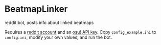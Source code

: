 # BeatmapLinker
reddit bot, posts info about linked beatmaps

Requires a [reddit account](http://reddit.com/register) and an [osu! API key](https://osu.ppy.sh/p/api). Copy `config_example.ini` to `config.ini`, modify your own values, and run the bot.
